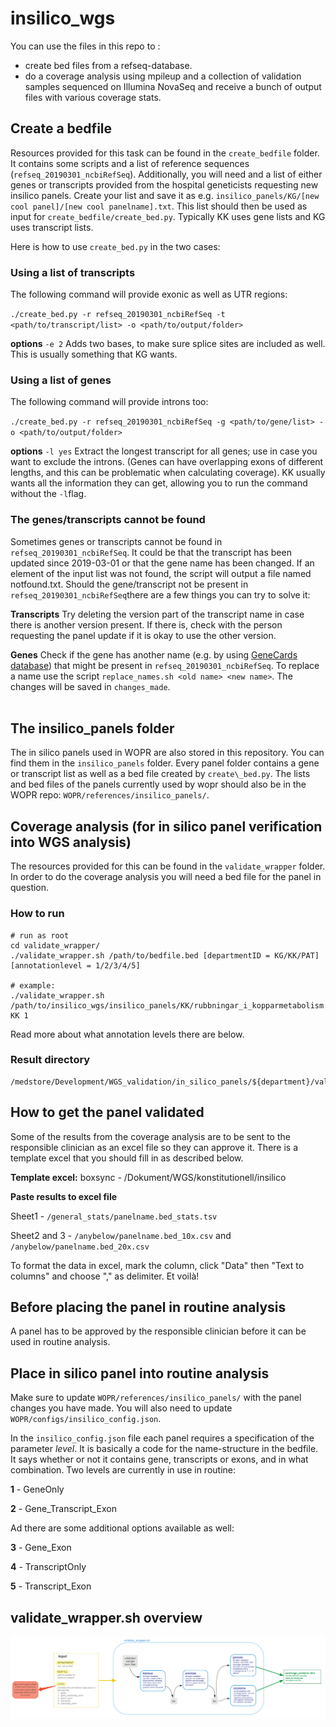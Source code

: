 # insilico\_wgs

You can use the files in this repo to :

* create bed files from a refseq-database.
* do a coverage analysis using mpileup and a collection of validation samples sequenced on Illumina NovaSeq and receive a bunch of output files with various coverage stats.

## Create a bedfile 

Resources provided for this task can be found in the `create_bedfile` folder. It contains some scripts and a list of reference sequences (`refseq_20190301_ncbiRefSeq`). Additionally, you will need  and a list of either genes or transcripts provided from the hospital geneticists requesting new insilico panels. Create your list and save it as e.g. `insilico_panels/KG/[new cool panel]/[new cool panelname].txt`. This list should then be used as input for `create_bedfile/create_bed.py`. Typically KK uses gene lists and KG uses transcript lists.

Here is how to use `create_bed.py` in the two cases:

### Using a list of transcripts

The following command will provide exonic as well as UTR regions:

`./create_bed.py -r refseq_20190301_ncbiRefSeq -t <path/to/transcript/list> -o <path/to/output/folder>`

**options**
`-e 2`  Adds two bases, to make sure splice sites are included as well. This is usually something that KG wants.

### Using a list of genes
The following command will provide introns too:

`./create_bed.py -r refseq_20190301_ncbiRefSeq -g <path/to/gene/list> -o <path/to/output/folder>`

**options**
`-l yes`  Extract the longest transcript for all genes; use in case you want to exclude the introns. (Genes can have overlapping exons of different lengths, and this can be problematic when calculating coverage). KK usually wants all the information they can get, allowing you to run the command without the `-l`flag.

### The genes/transcripts cannot be found
Sometimes genes or transcripts cannot be found in `refseq_20190301_ncbiRefSeq`. It could be that the transcript has been updated since 2019-03-01 or that the gene name has been changed. If an element of the input list was not found, the script will output a file named notfound.txt. Should the gene/transcript not be present in `refseq_20190301_ncbiRefSeq`there are a few things you can try to solve it:

**Transcripts**
Try deleting the version part of the transcript name in case there is another version present. If there is, check with the person requesting the panel update if it is okay to use the other version.

**Genes**
Check if the gene has another name (e.g. by using [GeneCards database](https://www.genecards.org)) that might be present in `refseq_20190301_ncbiRefSeq`. To replace a name use the script `replace_names.sh <old name> <new name>`. The changes will be saved in `changes_made`.  
<br />

## The insilico\_panels folder

The in silico panels used in WOPR are also stored in this repository. You can find them in the `insilico_panels` folder. Every panel folder contains a gene or transcript list as well as a bed file created by `create\_bed.py`. The lists and bed files of the panels currently used by wopr should also be in the WOPR repo:  `WOPR/references/insilico_panels/`. 
<br />

## Coverage analysis (for in silico panel verification into WGS analysis)

The resources provided for this can be found in the `validate_wrapper` folder. In order to do the coverage analysis you will need a bed file for the panel in question.

### How to run
```
# run as root
cd validate_wrapper/
./validate_wrapper.sh /path/to/bedfile.bed [departmentID = KG/KK/PAT] [annotationlevel = 1/2/3/4/5]

# example:
./validate_wrapper.sh /path/to/insilico_wgs/insilico_panels/KK/rubbningar_i_kopparmetabolism.v1.0/rubbningar_i_kopparmetabolism.v1.0.bed KK 1
```
Read more about what annotation levels there are below.

### Result directory
```
/medstore/Development/WGS_validation/in_silico_panels/${department}/validate/panels/
```

## How to get the panel validated
Some of the results from the coverage analysis are to be sent to the responsible clinician as an excel file so they can approve it. There is a template excel that you should fill in as described below.

**Template excel:** boxsync - /Dokument/WGS/konstitutionell/insilico

**Paste results to excel file**

Sheet1 - `/general_stats/panelname.bed_stats.tsv`

Sheet2 and 3 - `/anybelow/panelname.bed_10x.csv` and `/anybelow/panelname.bed_20x.csv`

To format the data in excel, mark the column, click "Data" then "Text to columns" and choose "," as delimiter. Et voilà!
<br /> 


## Before placing the panel in routine analysis
A panel has to be approved by the responsible clinician before it can be used in routine analysis.
<br /> 


## Place in silico panel into routine analysis

Make sure to update `WOPR/references/insilico_panels/` with the panel changes you have made. You will also need to update `WOPR/configs/insilico_config.json`. 

In the `insilico_config.json` file each panel requires a specification of the parameter *level*. It is basically a code for the name-structure in the bedfile. It says whether or not it contains gene, transcripts or exons, and in what combination. Two levels are currently in use in routine:

**1** - GeneOnly 

**2** - Gene\_Transcript\_Exon

Ad there are some additional options available as well:

**3** - Gene\_Exon

**4** - TranscriptOnly

**5** - Transcript\_Exon


## validate\_wrapper.sh overview
![](validate_wrapper_overview.jpg)
